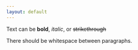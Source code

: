 ```yaml
---
layout: default
---
```


Text can be **bold**, _italic_, or ~~strikethrough~~

There should be whitespace between paragraphs.

